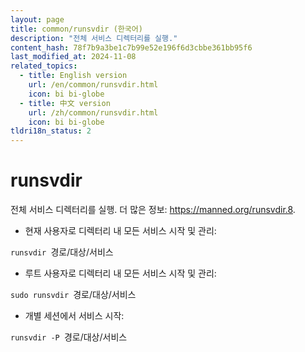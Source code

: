 ```yaml
---
layout: page
title: common/runsvdir (한국어)
description: "전체 서비스 디렉터리를 실행."
content_hash: 78f7b9a3be1c7b99e52e196f6d3cbbe361bb95f6
last_modified_at: 2024-11-08
related_topics:
  - title: English version
    url: /en/common/runsvdir.html
    icon: bi bi-globe
  - title: 中文 version
    url: /zh/common/runsvdir.html
    icon: bi bi-globe
tldri18n_status: 2
---
```

# runsvdir

전체 서비스 디렉터리를 실행.
더 많은 정보: <https://manned.org/runsvdir.8>.

- 현재 사용자로 디렉터리 내 모든 서비스 시작 및 관리:

`runsvdir `<span class="tldr-var badge badge-pill bg-dark-lm bg-white-dm text-white-lm text-dark-dm font-weight-bold">경로/대상/서비스</span>

- 루트 사용자로 디렉터리 내 모든 서비스 시작 및 관리:

`sudo runsvdir `<span class="tldr-var badge badge-pill bg-dark-lm bg-white-dm text-white-lm text-dark-dm font-weight-bold">경로/대상/서비스</span>

- 개별 세션에서 서비스 시작:

`runsvdir -P `<span class="tldr-var badge badge-pill bg-dark-lm bg-white-dm text-white-lm text-dark-dm font-weight-bold">경로/대상/서비스</span>
